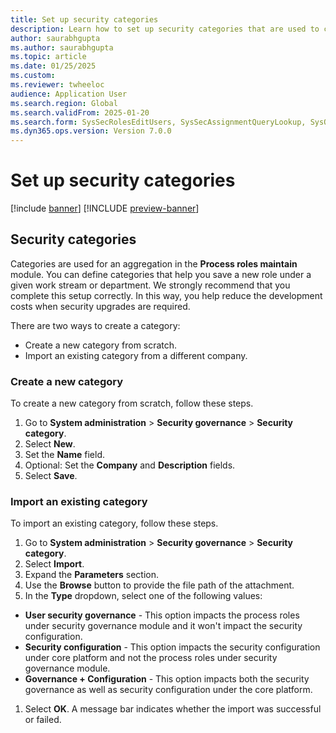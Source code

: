 ```yaml
---
title: Set up security categories
description: Learn how to set up security categories that are used to create the process hierarchy and security configuration.
author: saurabhgupta
ms.author: saurabhgupta
ms.topic: article
ms.date: 01/25/2025
ms.custom: 
ms.reviewer: twheeloc
audience: Application User
ms.search.region: Global
ms.search.validFrom: 2025-01-20
ms.search.form: SysSecRolesEditUsers, SysSecAssignmentQueryLookup, SysQueryForm, SysSecRoleExcludeUsers
ms.dyn365.ops.version: Version 7.0.0
---
```


# Set up security categories

[!include [banner](../../../finance/includes/banner.md)]
[!INCLUDE [preview-banner](~/../shared-content/shared/preview-includes/preview-banner.md)]

## Security categories

Categories are used for an aggregation in the **Process roles maintain** module. You can define categories that help you save a new role under a given work stream or department. We strongly recommend that you complete this setup correctly. In this way, you help reduce the development costs when security upgrades are required.

There are two ways to create a category:

- Create a new category from scratch.
- Import an existing category from a different company.

### Create a new category

To create a new category from scratch, follow these steps.

1. Go to **System administration** \> **Security governance** \> **Security category**.
1. Select **New**.
1. Set the **Name** field.
1. Optional: Set the **Company** and **Description** fields.
1. Select **Save**.

### Import an existing category

To import an existing category, follow these steps.

1. Go to **System administration** \> **Security governance** \> **Security category**.
1. Select **Import**.
1. Expand the **Parameters** section.
1. Use the **Browse** button to provide the file path of the attachment.
1. In the **Type** dropdown, select one of the following values:
 -  **User security governance** - This option impacts the process roles under security governance module and it won't impact the security configuration.
 -  **Security configuration** - This option impacts the security configuration under core platform and not the process roles under security governance module.
 -  **Governance + Configuration** - This option impacts both the security governance as well as security configuration under the core platform.
1. Select **OK**. A message bar indicates whether the import was successful or failed.
